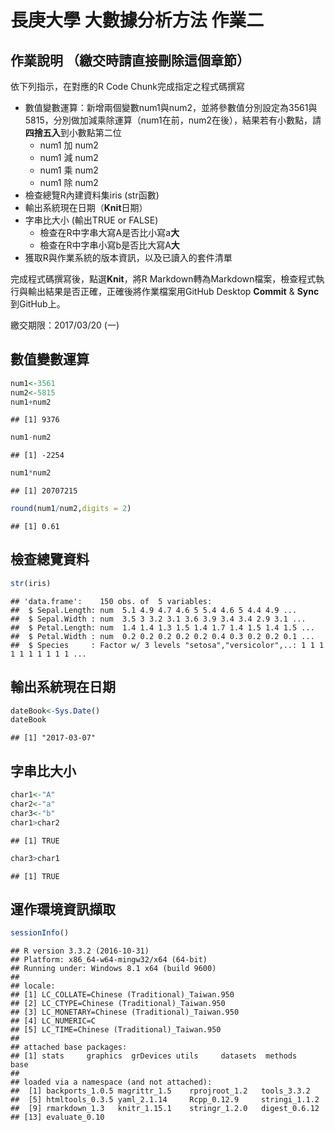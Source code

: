長庚大學 大數據分析方法 作業二
================

作業說明 （繳交時請直接刪除這個章節）
-------------------------------------

依下列指示，在對應的R Code Chunk完成指定之程式碼撰寫

-   數值變數運算：新增兩個變數num1與num2，並將參數值分別設定為3561與5815，分別做加減乘除運算（num1在前，num2在後），結果若有小數點，請**四捨五入**到小數點第二位
    -   num1 加 num2
    -   num1 減 num2
    -   num1 乘 num2
    -   num1 除 num2
-   檢查總覽R內建資料集iris (str函數)
-   輸出系統現在日期（**Knit**日期）
-   字串比大小 (輸出TRUE or FALSE)
    -   檢查在R中字串大寫A是否比小寫a**大**
    -   檢查在R中字串小寫b是否比大寫A**大**
-   獲取R與作業系統的版本資訊，以及已讀入的套件清單

完成程式碼撰寫後，點選**Knit**，將R Markdown轉為Markdown檔案，檢查程式執行與輸出結果是否正確，正確後將作業檔案用GitHub Desktop **Commit** & **Sync**到GitHub上。

繳交期限：2017/03/20 (一)

數值變數運算
------------

``` r
num1<-3561
num2<-5815
num1+num2
```

    ## [1] 9376

``` r
num1-num2
```

    ## [1] -2254

``` r
num1*num2
```

    ## [1] 20707215

``` r
round(num1/num2,digits = 2)
```

    ## [1] 0.61

檢查總覽資料
------------

``` r
str(iris)
```

    ## 'data.frame':    150 obs. of  5 variables:
    ##  $ Sepal.Length: num  5.1 4.9 4.7 4.6 5 5.4 4.6 5 4.4 4.9 ...
    ##  $ Sepal.Width : num  3.5 3 3.2 3.1 3.6 3.9 3.4 3.4 2.9 3.1 ...
    ##  $ Petal.Length: num  1.4 1.4 1.3 1.5 1.4 1.7 1.4 1.5 1.4 1.5 ...
    ##  $ Petal.Width : num  0.2 0.2 0.2 0.2 0.2 0.4 0.3 0.2 0.2 0.1 ...
    ##  $ Species     : Factor w/ 3 levels "setosa","versicolor",..: 1 1 1 1 1 1 1 1 1 1 ...

輸出系統現在日期
----------------

``` r
dateBook<-Sys.Date()
dateBook
```

    ## [1] "2017-03-07"

字串比大小
----------

``` r
char1<-"A"
char2<-"a"
char3<-"b"
char1>char2
```

    ## [1] TRUE

``` r
char3>char1
```

    ## [1] TRUE

運作環境資訊擷取
----------------

``` r
sessionInfo()
```

    ## R version 3.3.2 (2016-10-31)
    ## Platform: x86_64-w64-mingw32/x64 (64-bit)
    ## Running under: Windows 8.1 x64 (build 9600)
    ## 
    ## locale:
    ## [1] LC_COLLATE=Chinese (Traditional)_Taiwan.950 
    ## [2] LC_CTYPE=Chinese (Traditional)_Taiwan.950   
    ## [3] LC_MONETARY=Chinese (Traditional)_Taiwan.950
    ## [4] LC_NUMERIC=C                                
    ## [5] LC_TIME=Chinese (Traditional)_Taiwan.950    
    ## 
    ## attached base packages:
    ## [1] stats     graphics  grDevices utils     datasets  methods   base     
    ## 
    ## loaded via a namespace (and not attached):
    ##  [1] backports_1.0.5 magrittr_1.5    rprojroot_1.2   tools_3.3.2    
    ##  [5] htmltools_0.3.5 yaml_2.1.14     Rcpp_0.12.9     stringi_1.1.2  
    ##  [9] rmarkdown_1.3   knitr_1.15.1    stringr_1.2.0   digest_0.6.12  
    ## [13] evaluate_0.10
